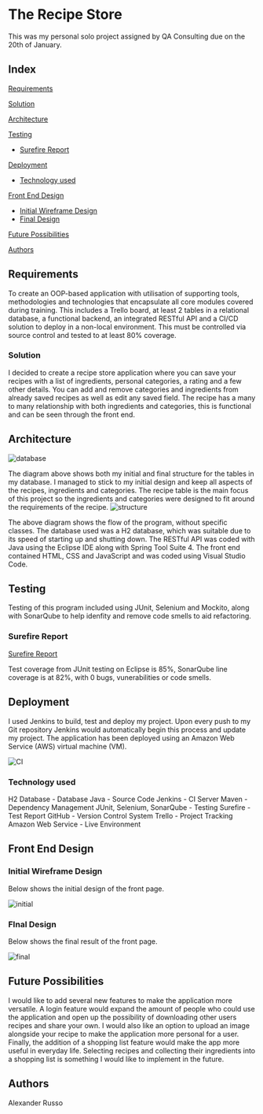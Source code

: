 # The  Recipe Store

This was my personal solo project assigned by QA Consulting due on the 20th of January.

## Index

[Requirements](#requirements)

[Solution](#solution)

[Architecture](#architecture)

[Testing](#testing)
* [Surefire Report](#surefire)

[Deployment](#deployment)
* [Technology used](#technology)
    
[Front End Design](#frontend)
* [Initial Wireframe Design](#wireframe)
* [Final Design](#final)

[Future Possibilities](#future)

[Authors](#author)

<a name="requirements"></a>
## Requirements

To create an OOP-based application with utilisation of supporting tools, methodologies and technologies that encapsulate all core modules covered during training. This includes a Trello board, at least 2 tables in a relational database, a functional backend, an integrated RESTful API and a CI/CD solution to deploy in a non-local environment. This must be controlled via source control and tested to at least 80% coverage.

<a name="solution"></a>
### Solution

I decided to create a recipe store application where you can save your recipes with a list of ingredients, personal categories, a rating and a few other details. You can add and remove categories and ingredients from already saved recipes as well as edit any saved field.
The recipe has a many to many relationship with both ingredients and categories, this is functional and can be seen through the front end.

<a name="architecture"></a>
## Architecture

![database](https://i.imgur.com/MT8q8AZ.png)

The diagram above shows both my initial and final structure for the tables in my database. I managed to stick to my initial design and keep all aspects of the recipes, ingredients and categories. The recipe table is the main focus of this project so the ingredients and categories were designed to fit around the requirements of the recipe.
![structure](https://i.imgur.com/ukyCdpL.png)

The above diagram shows the flow of the program, without specific classes. The database used was a H2 database, which was suitable due to its speed of starting up and shutting down. The RESTful API was coded with Java using the Eclipse IDE along with Spring Tool Suite 4. The front end contained HTML, CSS and JavaScript and was coded using Visual Studio Code.

<a name="testing"></a>
## Testing

Testing of this program included using JUnit, Selenium and Mockito, along with SonarQube to help idenfity and remove code smells to aid refactoring.

<a name="surefire"></a>
### Surefire Report

[Surefire Report](http://https://github.com/Alex-creating/Project-1-Recipe-Store-/tree/devBranch/surefire-report.html)

Test coverage from JUnit testing on Eclipse is 85%, SonarQube line coverage is at 82%, with 0 bugs, vunerabilities or code smells.

<a name="deployment"></a>
## Deployment 

I used Jenkins to build, test and deploy my project. Upon every push to my Git repository Jenkins would automatically begin this process and update my project. The application has been deployed using an Amazon Web Service (AWS) virtual machine (VM).


![CI](https://i.imgur.com/dANrjMY.png)

<a name="technology"></a>
### Technology used

H2 Database - Database
Java - Source Code
Jenkins - CI Server
Maven - Dependency Management
JUnit, Selenium, SonarQube - Testing
Surefire - Test Report
GitHub - Version Control System
Trello - Project Tracking
Amazon Web Service - Live Environment

<a name="frontend"></a>
## Front End Design

<a name="wireframe"></a>
### Initial Wireframe Design

Below shows the initial design of the front page.

![initial](https://i.imgur.com/fHfAZg3.png)

<a name="final"></a>
### FInal Design

Below shows the final result of the front page.

![final](https://i.imgur.com/dOJgQLq.jpg)

<a name="future"></a>
## Future Possibilities

I would like to add several new features to make the application more versatile. A login feature would expand the amount of people who could use the application and open up the possibility of downloading other users recipes and share your own.
I would also like an option to upload an image alongside your recipe to make the application more personal for a user.
Finally, the addition of a shopping list feature would make the app more useful in everyday life. Selecting recipes and collecting their ingredients into a shopping list is something I would like to implement in the future.

<a name="author"></a>
## Authors
Alexander Russo



